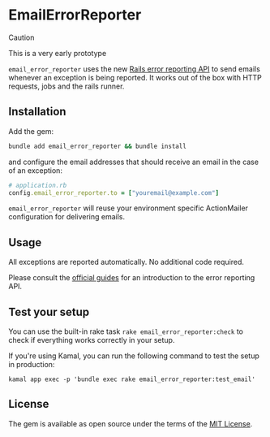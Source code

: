 # EmailErrorReporter

> [!CAUTION]
> This is a very early prototype

`email_error_reporter` uses the new [Rails error reporting API](https://guides.rubyonrails.org/error_reporting.html#error-reporting) to send emails whenever an exception is being reported. It works out of the box with HTTP requests, jobs and the rails runner.

## Installation

Add the gem:

```bash
bundle add email_error_reporter && bundle install
```

and configure the email addresses that should receive an email in the case of an exception:

```ruby
# application.rb
config.email_error_reporter.to = ["youremail@example.com"]
```

`email_error_reporter` will reuse your environment specific ActionMailer configuration for delivering emails.

## Usage

All exceptions are reported automatically. No additional code required.

Please consult the [official guides](https://guides.rubyonrails.org/error_reporting.html) for an introduction to the error reporting API.

## Test your setup

You can use the built-in rake task `rake email_error_reporter:check` to check if everything works correctly in your setup.

If you're using Kamal, you can run the following command to test the setup in production:

```
kamal app exec -p 'bundle exec rake email_error_reporter:test_email'
```

## License

The gem is available as open source under the terms of the [MIT License](https://opensource.org/licenses/MIT).
